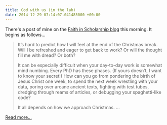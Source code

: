 ```yaml
---
title: God with us (in the lab)
date: 2014-12-29 07:14:07.041485000 +00:00
---
```

There's a post of mine on the [Faith in Scholarship blog](http://faithinscholarship.org.uk/) this morning. It begins as follows...

> It’s hard to predict how I will feel at the end of the Christmas break. Will I be refreshed and eager to get back to work? Or will the thought fill me with dread? Or both?
>
> It can be especially difficult when your day-to-day work is somewhat mind numbing. Every PhD has these phases. (If yours doesn’t, I want to know your secret!) How can you go from pondering the birth of Jesus Christ one week, to spend the next week wrestling with your data, poring over arcane ancient texts, fighting with test tubes, dredging through reams of articles, or debugging your spaghetti-like code?
>
> It all depends on how we approach Christmas. ...

[Read more...](http://faithinscholarship.org.uk/god-with-us-in-the-lab/)
